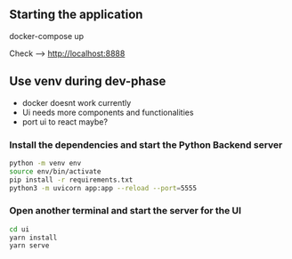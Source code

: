## Starting the application

docker-compose up

Check --> [http://localhost:8888](http://localhost:8888)

## Use venv during dev-phase
  - docker doesnt work currently
  - Ui needs more components and functionalities 
  - port ui to react maybe?
### Install the dependencies and start the Python Backend server
```sh
python -m venv env
source env/bin/activate
pip install -r requirements.txt
python3 -m uvicorn app:app --reload --port=5555 
```

### Open another terminal and start the server for the UI
```sh
cd ui
yarn install
yarn serve
```
